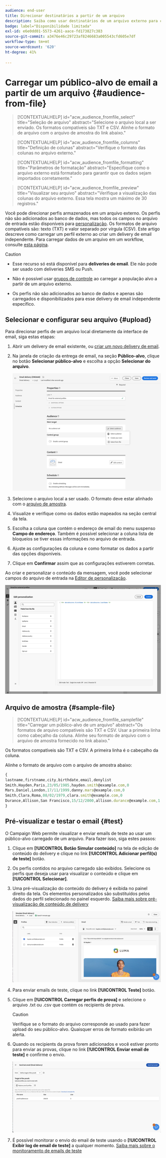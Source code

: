 ```yaml
---
audience: end-user
title: Direcionar destinatários a partir de um arquivo
description: Saiba como usar destinatários de um arquivo externo para criar seu público-alvo de email
badge: label="Disponibilidade limitada"
exl-id: e6e0dd01-5573-4261-aace-fd173827c383
source-git-commit: a3476e46c29723af8246683a005543cfd605e7df
workflow-type: tm+mt
source-wordcount: '620'
ht-degree: 41%

---
```


# Carregar um público-alvo de email a partir de um arquivo {#audience-from-file}

>[!CONTEXTUALHELP]
>id="acw_audience_fromfile_select"
>title="Seleção de arquivo"
>abstract="Selecione o arquivo local a ser enviado. Os formatos compatíveis são TXT e CSV. Alinhe o formato de arquivo com o arquivo de amostra do link abaixo."

>[!CONTEXTUALHELP]
>id="acw_audience_fromfile_columns"
>title="Definição de colunas"
>abstract="Verifique o formato das colunas no arquivo externo."

>[!CONTEXTUALHELP]
>id="acw_audience_fromfile_formatting"
>title="Parâmetros de formatação"
>abstract="Especifique como o arquivo externo está formatado para garantir que os dados sejam importados corretamente."

>[!CONTEXTUALHELP]
>id="acw_audience_fromfile_preview"
>title="Visualizar seu arquivo"
>abstract="Verifique a visualização das colunas do arquivo externo. Essa tela mostra um máximo de 30 registros."

Você pode direcionar perfis armazenados em um arquivo externo. Os perfis não são adicionados ao banco de dados, mas todos os campos no arquivo de entrada estão disponíveis para [personalização](../personalization/gs-personalization.md). Os formatos de arquivo compatíveis são: texto (TXT) e valor separado por vírgula (CSV). Este artigo descreve como carregar um perfil externo ao criar um delivery de email independente. Para carregar dados de um arquivo em um workflow, consulte [esta página](../workflows/activities/load-file.md).

>[!CAUTION]
>
>* Esse recurso só está disponível para **deliveries de email**. Ele não pode ser usado com deliveries SMS ou Push.
>
>* Não é possível usar [grupos de controle](control-group.md) ao carregar a população alvo a partir de um arquivo externo.
>
>* Os perfis não são adicionados ao banco de dados e apenas são carregados e disponibilizados para esse delivery de email independente específico.

## Selecionar e configurar seu arquivo {#upload}

Para direcionar perfis de um arquivo local diretamente da interface de email, siga estas etapas:

1. Abrir um delivery de email existente, ou [criar um novo delivery de email](../email/create-email.md).
1. Na janela de criação da entrega de email, na seção **Público-alvo**, clique no botão **Selecionar público-alvo** e escolha a opção **Selecionar do arquivo**.

   ![](assets/select-from-file.png)

1. Selecione o arquivo local a ser usado. O formato deve estar alinhado com o [arquivo de amostra](#sample-file).
1. Visualize e verifique como os dados estão mapeados na seção central da tela.
1. Escolha a coluna que contém o endereço de email do menu suspenso **Campo de endereço**. Também é possível selecionar a coluna lista de bloqueios se tiver essas informações no arquivo de entrada.
1. Ajuste as configurações da coluna e como formatar os dados a partir das opções disponíveis.
1. Clique em **Confirmar** assim que as configurações estiverem corretas.

Ao criar e personalizar o conteúdo da mensagem, você pode selecionar campos do arquivo de entrada na [Editor de personalização](../personalization/gs-personalization.md).

![](assets/select-external-perso.png)

## Arquivo de amostra {#sample-file}

>[!CONTEXTUALHELP]
>id="acw_audience_fromfile_samplefile"
>title="Carregar um público-alvo de um arquivo"
>abstract="Os formatos de arquivo compatíveis são TXT e CSV. Usar a primeira linha como cabeçalho da coluna. Alinhe seu formato de arquivo com o arquivo de amostra fornecido no link abaixo."

Os formatos compatíveis são TXT e CSV. A primeira linha é o cabeçalho da coluna.

Alinhe o formato de arquivo com o arquivo de amostra abaixo:

```javascript
{
lastname,firstname,city,birthdate,email,denylist
Smith,Hayden,Paris,23/05/1985,hayden.smith@example.com,0
Mars,Daniel,London,17/11/1999,danny.mars@example.com,0
Smith,Clara,Roma,08/02/1979,clara.smith@example.com,0
Durance,Allison,San Francisco,15/12/2000,allison.durance@example.com,1
}
```

## Pré-visualizar e testar o email {#test}

O Campaign Web permite visualizar e enviar emails de teste ao usar um público-alvo carregado de um arquivo. Para fazer isso, siga estes passos:

1. Clique em **[!UICONTROL Botão Simular conteúdo]** na tela de edição de conteúdo do delivery e clique no link **[!UICONTROL Adicionar perfil(s) de teste]** botão.

1. Os perfis contidos no arquivo carregado são exibidos. Selecione os perfis que deseja usar para visualizar o conteúdo e clique em **[!UICONTROL Selecionar]**.

1. Uma pré-visualização do conteúdo do delivery é exibida no painel direito da tela. Os elementos personalizados são substituídos pelos dados do perfil selecionado no painel esquerdo. [Saiba mais sobre pré-visualização de conteúdo de delivery](../preview-test/preview-content.md)

   ![](assets/file-upload-preview.png)

1. Para enviar emails de teste, clique no link **[!UICONTROL Teste]** botão.

1. Clique em **[!UICONTROL Carregar perfis de prova]** e selecione o arquivo .txt ou .csv que contém os recipients de prova.

   >[!CAUTION]
   >
   >Verifique se o formato do arquivo corresponde ao usado para fazer upload do seu público-alvo. Quaisquer erros de formato exibirão um alerta.

1. Quando os recipients da prova forem adicionados e você estiver pronto para enviar as provas, clique no link **[!UICONTROL Enviar email de teste]** e confirme o envio.

   ![](assets/file-upload-test.png)

1. É possível monitorar o envio do email de teste usando o **[!UICONTROL Exibir log de email de teste]** a qualquer momento. [Saiba mais sobre o monitoramento de emails de teste](../preview-test/test-deliveries.md#access-test-deliveries)
